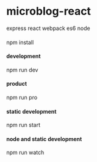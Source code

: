 # microblog-react
express react webpack es6 node

#### 
  npm install
  
#### development
  npm run dev
#### product
  npm run pro  
#### static development
  npm run start
#### node and static development 
  npm run watch  
  

